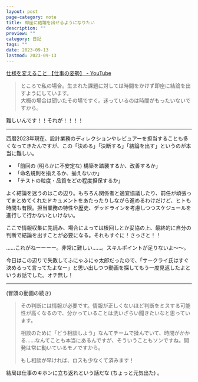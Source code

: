 ```yaml
---
layout: post
page-category: note
title: 即座に結論を出せるようになりたい
description: ""
preview: ""
category: 日記
tags: ""
date: 2023-09-13
lastmod: 2023-09-13
---
```


[仕様を変えること 【仕事の姿勢】 - YouTube](https://www.youtube.com/watch?v=e9zu3-L6Elc)

> ところで私の場合。生まれた課題に対しては時間をかけず即座に結論を出すようにしています。  
> 大概の場合は聞いたその場ですぐ。迷っているのは時間がもったいないですから。

難しいんです！！それが！！！！

---

西暦2023年現在、設計業務のディレクションやレビュアーを担当することも多くなってきたんですが、この「決める」「決断する」「結論を出す」というのが本当に難しい。

- 「前回の (明らかに不安定な) 構築を踏襲するか、改善するか」
- 「命名規則を揃えるか、揃えないか」
- 「テストの粒度・品質をどの程度担保するか」

よく結論を迷うのはこの辺り。もちろん関係者と適宜協議したり、前任が頑張ってまとめてくれたドキュメントをあたったりしながら進めるわけだけど、ヒトも時間も有限。担当業務の特性や歴史、デッドラインを考慮しつつスケジュールを進行して行かないといけない。

ここで情報収集に先読み、場合によっては根回しとか妥協の上、最終的に自分の判断で結論を出すことが必要になる。それもすぐに！さっさと！！

……これがねーーーー。非常に難しい……。スキルポイントが足りないよ～～。

今日はこの辺りで失敗してふにゃふにゃ太郎だったので、「サークライ氏はすぐ決めるって言ってたよなー」と思い出しつつ動画を探してもう一度見返したよというお話でした。オチ無し！

---

(冒頭の動画の続き)

> その判断には情報が必要です。情報が正しくないほど判断をミスする可能性が高くなるので、分かっていることは洗いざらい聞きたいなと思っています。
>
> 相談のために「どう相談しよう」なんてチームで揉んでいて、時間がかかる……なんてことも本当にあるんですが、そういうこともソンですね。開発は常に動いているモノですから。
>
> もし相談が早ければ、ロスも少なくて済みます！

結局は仕事のキホンに立ち返れという話だな (ちょっと元気出た) 。
